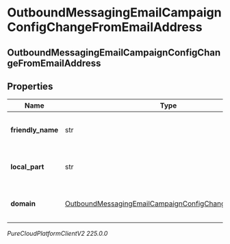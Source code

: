 # OutboundMessagingEmailCampaignConfigChangeFromEmailAddress

## OutboundMessagingEmailCampaignConfigChangeFromEmailAddress

## Properties

|Name | Type | Description | Notes|
|------------ | ------------- | ------------- | -------------|
| **friendly_name** | str | The friendly name of the email address. | [optional] |
| **local_part** | str | The local part of the email address. | [optional] |
| **domain** | [OutboundMessagingEmailCampaignConfigChangeUriReference](OutboundMessagingEmailCampaignConfigChangeUriReference) | A UriReference for a resource | [optional] |



_PureCloudPlatformClientV2 225.0.0_
